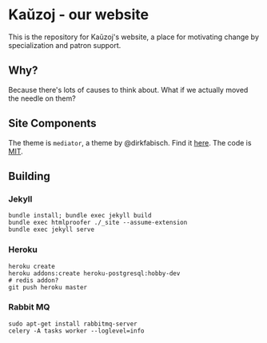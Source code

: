 # Kaŭzoj - our website

This is the repository for Kaŭzoj's website, a place for motivating change by
specialization and patron support.

## Why?
Because there's lots of causes to think about. What if we actually moved the
needle on them?


## Site Components
The theme is `mediator`, a theme by @dirkfabisch. Find it [here](https://github.com/dirkfabisch/mediator).
The code is [MIT](LICENSE).


## Building

### Jekyll

```
bundle install; bundle exec jekyll build
bundle exec htmlproofer ./_site --assume-extension
bundle exec jekyll serve
```

### Heroku
```
heroku create
heroku addons:create heroku-postgresql:hobby-dev
# redis addon?
git push heroku master
```

### Rabbit MQ

```
sudo apt-get install rabbitmq-server
celery -A tasks worker --loglevel=info
```
